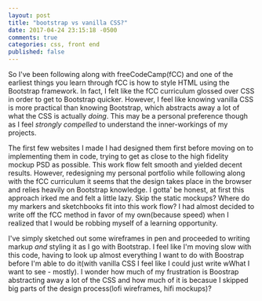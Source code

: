 ```yaml
---
layout: post
title: "bootstrap vs vanilla CSS?"
date: 2017-04-24 23:15:18 -0500
comments: true
categories: css, front end
published: false
---
```


So I've been following along with freeCodeCamp(fCC) and one of the earliest things you learn through fCC is how to style HTML using the Bootstrap framework. In fact, I felt like the fCC curriculum glossed over CSS in order to get to Bootstrap quicker. However, I feel like knowing vanilla CSS is more practical than knowing Bootstrap, which abstracts away a lot of what the CSS is actually *doing*. This may be a personal preference though as I feel *strongly compelled* to understand the inner-workings of my projects.
<!-- more -->
The first few websites I made I had designed them first before moving on to implementing them in code, trying to get as close to the high fidelity mockup PSD as possible. This work flow felt smooth and yielded decent results. However, redesigning my personal portfolio while following along with the fCC curriculum it seems that the design takes place in the browser and relies heavily on Bootstrap knowledge. I gotta' be honest, at first this approach irked me and felt a little lazy. Skip the static mockups? Where do my markers and sketchbooks fit into this work flow? I had almost decided to write off the fCC method in favor of my own(because speed) when I realized that I would be robbing myself of a learning opportunity.

I've simply sketched out some wireframes in pen and proceeded to writing markup *and* styling it as I go with Bootstrap. I feel like I'm moving slow with this code, having to look up almost everything I want to do with Boostrap before I'm able to do it(with vanilla CSS I feel like I could just write wWhat I want to see - mostly). I wonder how much of my frustration is Boostrap abstracting away a lot of the CSS and how much of it is becasue I skipped big parts of the design process(lofi wireframes, hifi mockups)? 
